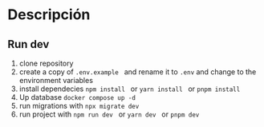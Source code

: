 # Descripción

## Run dev
1. clone repository
2. create a copy of ```.env.example ``` and rename it to ```.env``` and change to the environment variables
3. install dependecies ```npm install ``` or ```yarn install ``` or ```pnpm install ```
4. Up database ```docker compose up -d```
5. run migrations with ```npx migrate dev```
6. run project with ```npm run dev ``` or ```yarn dev ``` or ```pnpm dev ```
